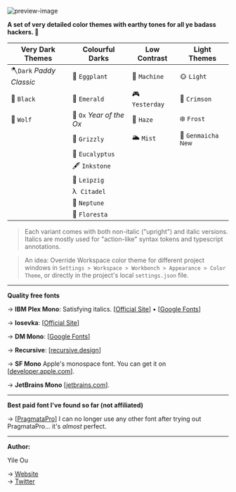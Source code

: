 ![preview-image](https://raw.githubusercontent.com/troydraws/paddy-color-theme/master/paddy-color-theme-preview.gif)

**A set of very detailed color themes with earthy tones for all ye badass hackers. 🍁**

| Very Dark Themes        | Colourful Darks         | Low Contrast  | Light Themes                 |
| ----------------------- | ----------------------- | ------------- | ---------------------------- |
| 🪓`Dark` *Paddy Classic* | 🍆 `Eggplant`            | 🤖 `Machine`   | 🌞 `Light`                    |
| 🚧 `Black`               | 🌲 `Emerald`             | 🎮 `Yesterday` | 🍷 `Crimson`                  |
| 🐺 `Wolf`                | 🧧 `Ox` *Year of the Ox* | 🌄 `Haze`      | ❄️ `Frost`                    |
|                         | 🐻 `Grizzly`             | 🌥 `Mist`      | 🍵 `Genmaicha` <sup>New</sup> |
|                         | 🌿 `Eucalyptus`          |               |                              |
|                         | 🖋 `Inkstone`            |               |                              | **** |
|                         | 🎼 `Leipzig`             |               |                              |
|                         | λ&nbsp;  `Citadel`      |               |                              |
|                         | 🔵 `Neptune`             |               |                              |
|                         | 🌸 `Floresta`            |               |                              |

&NewLine;

> Each variant comes with both non-italic ("upright") and italic versions. Italics are mostly used for "action-like" syntax tokens and typescript annotations.

> An idea: Override Workspace color theme for different project windows in `Settings > Workspace > Workbench > Appearance > Color Theme`, or directly in the project's local `settings.json` file.

---

**Quality free fonts**

→ **IBM Plex Mono**: Satisfying italics. [[Official Site](https://www.ibm.com/plex/)] • [[Google Fonts](https://fonts.google.com/specimen/IBM+Plex+Mono)]  

→ **Iosevka**: [[Official Site](https://typeof.net/Iosevka/)]

→ **DM Mono**: [[Google Fonts](https://fonts.google.com/specimen/DM+Mono)]

→ **Recursive**: [[recursive.design](https://www.recursive.design/)] 

→ **SF Mono** Apple's monospace font. You can get it on [[developer.apple.com](https://developer.apple.com/fonts/)].  

→ **JetBrains Mono** [[jetbrains.com](https://www.jetbrains.com/lp/mono/)]. 

---

**Best paid font I've found so far (not affiliated)**

→ [[PragmataPro](https://fsd.it/shop/fonts/pragmatapro/)] I can no longer use any other font after trying out PragmataPro... it's *almost* perfect.

---

**Author:**  

Yile Ou  

→ [Website](https://yile.art/)<br />
→ [Twitter](https://twitter.com/yile_art)